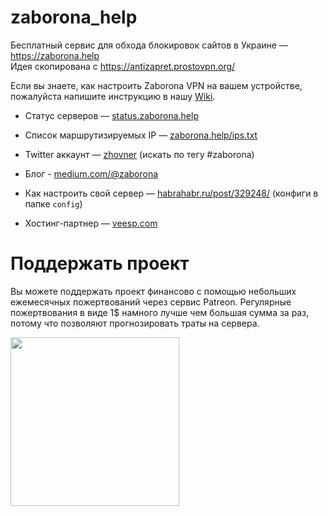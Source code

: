 # zaborona_help
Бесплатный сервис для обхода блокировок сайтов в Украине — https://zaborona.help  
Идея скопирована с https://antizapret.prostovpn.org/  

Если вы знаете, как настроить Zaborona VPN на вашем устройстве,  
пожалуйста напишите инструкцию в нашу [Wiki](https://github.com/zhovner/zaborona_help/wiki).  

* Статус серверов — [status.zaborona.help](https://status.zaborona.help)
* Список маршрутизируемых IP — [zaborona.help/ips.txt](https://zaborona.help/ips.txt) 
* Twitter аккаунт — [zhovner](https://twitter.com/zhovner) (искать по тегу #zaborona)
* Блог - [medium.com/@zaborona](https://medium.com/@zaborona/)
  
* Как настроить свой сервер — [habrahabr.ru/post/329248/](https://habrahabr.ru/post/329248/) (конфиги в папке `config`)
* Хостинг-партнер — [veesp.com](https://veesp.com/ru/)

# Поддержать проект

Вы можете поддержать проект финансово с помощью небольших ежемесячных пожертвований через сервис Patreon. Регулярные пожертвования в виде 1$ намного лучше чем большая сумма за раз, потому что позволяют прогнозировать траты на сервера.

<a href="https://www.patreon.com/romanpavlovsky"><img width="270" src="https://c5.patreon.com/external/logo/become_a_patron_button@2x.png"></a>


